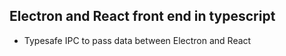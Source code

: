 ## Electron and React front end in typescript
- Typesafe IPC to pass data between Electron and React
